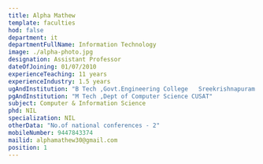 ```yaml
---
title: Alpha Mathew
template: faculties
hod: false
department: it
departmentFullName: Information Technology
image: ./alpha-photo.jpg
designation: Assistant Professor
dateOfJoining: 01/07/2010
experienceTeaching: 11 years
experienceIndustry: 1.5 years
ugAndInstitution: "B Tech ,Govt.Engineering College   Sreekrishnapuram Calicut University"
pgAndInstitution: "M Tech ,Dept of Computer Science CUSAT"
subject: Computer & Information Science
phd: NIL
specialization: NIL
otherData: "No.of national conferences - 2"
mobileNumber: 9447843374
mailid: alphamathew30@gmail.com
position: 1
---
```

